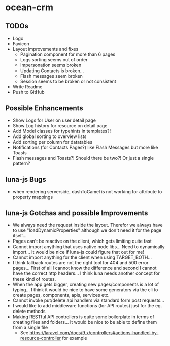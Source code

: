 # ocean-crm

## TODOs
* Logo
* Favicon
* Layout improvements and fixes
  * Pagination component for more than 6 pages
  * Logs sorting seems out of order
  * Impersonation seems broken
  * Updating Contacts is broken...
  * Flash messages seem broken
  * Session seems to be broken or not consistent
* Write Readme
* Push to GitHub

## Possible Enhancements
* Show Logs for User on user detail page
* Show Log history for resource on detail page
* Add Model classes for typehints in templates?!
* Add global sorting to overview lists
* Add sorting per column for datatables
* Notifications (for Contacts Pages?) like Flash Messages but more like Toasts
* Flash messages and Toasts?! Should there be two?! Or just a single pattern?

## luna-js Bugs
* when rendering serverside, dashToCamel is not working for attribute to property mappings 

## luna-js Gotchas and possible Improvements
* We always need the request inside the layout. Therefor we always have to use "loadDynamicProperties" although we don't need it for the page itself...
* Pages can't be reactive on the client, which gets limiting quite fast
* Cannot import anything that uses native node libs... Need to dynamically import... It would be nice if luna-js could figure that out for me!
* Cannot import anything for the client when using TARGET_BOTH...
* I think fallback routes are not the right tool for 404 and 500 error pages... First of all I cannot know the difference and second I cannot have the correct http headers... I think luna needs another concept for these kind of routes.
* When the app gets bigger, creating new pages/components is a lot of typing... I think it would be nice to have some generators via the cli to create pages, components, apis, services etc.
* Cannot invoke put/delete api handlers via standard form post requests...
* I would like to add middleware functions (for API routes) just for the eg. delete methods
* Making RESTful API controllers is quite some boilerplate in terms of creating files and folders... It would be nice to be able to define them from a single file
  * See https://laravel.com/docs/9.x/controllers#actions-handled-by-resource-controller for example
